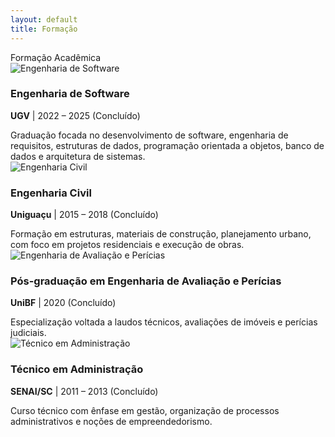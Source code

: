 ```yaml
---
layout: default
title: Formação
---
```


<div class="section-header">Formação Acadêmica</div>

<div class="experiencia-container">

  <div class="experiencia-card">
    <div class="experiencia-topo">
      <img src="{{ '/assets/img/empresas/software.png' | relative_url }}" alt="Engenharia de Software" class="experiencia-img">
      <div class="experiencia-titulo">
        <h3>Engenharia de Software</h3>
        <p><strong>UGV</strong> | 2022 – 2025 (Concluído)</p>
      </div>
    </div>
    <div class="experiencia-conteudo">
      Graduação focada no desenvolvimento de software, engenharia de requisitos, estruturas de dados, programação orientada a objetos, banco de dados e arquitetura de sistemas.
    </div>
  </div>

  <div class="experiencia-card">
    <div class="experiencia-topo">
      <img src="{{ '/assets/img/empresas/engenheiro.jpg' | relative_url }}" alt="Engenharia Civil" class="experiencia-img">
      <div class="experiencia-titulo">
        <h3>Engenharia Civil</h3>
        <p><strong>Uniguaçu</strong> | 2015 – 2018 (Concluído)</p>
      </div>
    </div>
    <div class="experiencia-conteudo">
      Formação em estruturas, materiais de construção, planejamento urbano, com foco em projetos residenciais e execução de obras.
    </div>
  </div>

  <div class="experiencia-card">
    <div class="experiencia-topo">
      <img src="{{ '/assets/img/empresas/pericia.png' | relative_url }}" alt="Engenharia de Avaliação e Perícias" class="experiencia-img">
      <div class="experiencia-titulo">
        <h3>Pós-graduação em Engenharia de Avaliação e Perícias</h3>
        <p><strong>UniBF</strong> | 2020 (Concluído)</p>
      </div>
    </div>
    <div class="experiencia-conteudo">
      Especialização voltada a laudos técnicos, avaliações de imóveis e perícias judiciais.
    </div>
  </div>

  <div class="experiencia-card">
    <div class="experiencia-topo">
      <img src="{{ '/assets/img/empresas/adm.png' | relative_url }}" alt="Técnico em Administração" class="experiencia-img">
      <div class="experiencia-titulo">
        <h3>Técnico em Administração</h3>
        <p><strong>SENAI/SC</strong> | 2011 – 2013 (Concluído)</p>
      </div>
    </div>
    <div class="experiencia-conteudo">
      Curso técnico com ênfase em gestão, organização de processos administrativos e noções de empreendedorismo.
    </div>
  </div>
</div>

